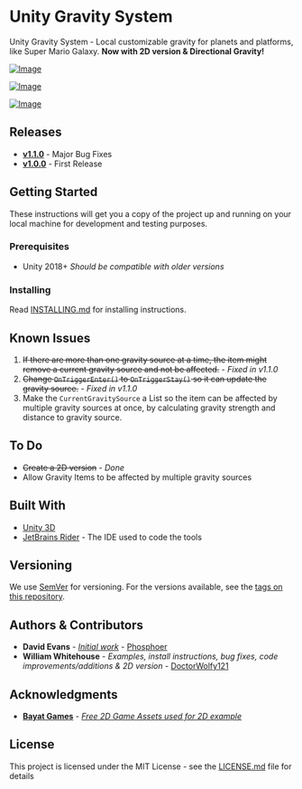 # Unity Gravity System
 
 Unity Gravity System - Local customizable gravity for planets and platforms, like Super Mario Galaxy. **Now with 2D version & Directional Gravity!**
 
 [![Image](https://i.gyazo.com/bc64b11dd1f73dc6bbb21a188de3cbca.gif)](https://gyazo.com/bc64b11dd1f73dc6bbb21a188de3cbca)
 
 [![Image](https://i.gyazo.com/eff8ec9c7a81d9058af8bcce01471892.gif)](https://gyazo.com/eff8ec9c7a81d9058af8bcce01471892)
 
 [![Image](https://i.gyazo.com/ac2345c1cbb311ddbf6dfe97b19084d8.gif)](https://gyazo.com/ac2345c1cbb311ddbf6dfe97b19084d8)

## Releases
- [**v1.1.0**](https://github.com/DoctorWolfy121/Unity-Gravity-System/releases/tag/v1.1.0) - Major Bug Fixes
- [**v1.0.0**](https://github.com/DoctorWolfy121/Unity-Gravity-System/releases/tag/v1.0.0) - First Release

## Getting Started

These instructions will get you a copy of the project up and running on your local machine for development and testing purposes.

### Prerequisites

- Unity 2018+ *Should be compatible with older versions*

### Installing

Read [INSTALLING.md](INSTALLING.md) for installing instructions.

## Known Issues
1. <s>If there are more than one gravity source at a time, the item might remove a current gravity source and not be affected.</s> - *Fixed in v1.1.0*
2. <s>Change `OnTriggerEnter()` to `OnTriggerStay()` so it can update the gravity source.</s> - *Fixed in v1.1.0*
3. Make the `CurrentGravitySource` a List so the item can be affected by multiple gravity sources at once, by calculating gravity strength and distance to gravity source.

## To Do
 - <s>Create a 2D version</s> - *Done*
 - Allow Gravity Items to be affected by multiple gravity sources

## Built With

- [Unity 3D](https://unity.com/)
- [JetBrains Rider](https://www.jetbrains.com/rider/) - The IDE used to code the tools

## Versioning

We use [SemVer](http://semver.org/) for versioning. For the versions available, see the [tags on this repository](https://github.com/DoctorWolfy121/Unity-Gravity-System/tags). 

## Authors & Contributors

- **David Evans** - [*Initial work*](https://gist.github.com/phosphoer/a283cdbeca5d2160d5eed318d0362826) - [Phosphoer](https://github.com/phosphoer)
- **William Whitehouse** - *Examples, install instructions, bug fixes, code improvements/additions & 2D version* - [DoctorWolfy121](https://github.com/DoctorWolfy121)

## Acknowledgments

- [**Bayat Games**](https://assetstore.unity.com/publishers/26641) - [*Free 2D Game Assets used for 2D example*](https://assetstore.unity.com/packages/2d/environments/free-platform-game-assets-85838)

## License

This project is licensed under the MIT License - see the [LICENSE.md](LICENSE.md) file for details
